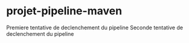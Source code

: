 # projet-pipeline-maven
Premiere tentative de declenchement du pipeline
Seconde tentative de declenchement du pipeline
